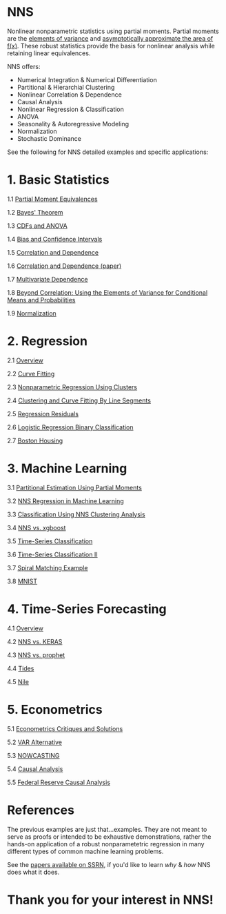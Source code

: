# NNS
Nonlinear nonparametric statistics using partial moments.  Partial moments are the [elements of variance](https://www.linkedin.com/pulse/elements-variance-fred-viole) and [asymptotically approximate the area of f(x)](https://ssrn.com/abstract=2186471).  These robust statistics provide the basis for nonlinear analysis while retaining linear equivalences.

NNS offers: 
  - Numerical Integration & Numerical Differentiation
  - Partitional & Hierarchial Clustering
  - Nonlinear Correlation & Dependence
  - Causal Analysis
  - Nonlinear Regression & Classification
  - ANOVA
  - Seasonality & Autoregressive Modeling
  - Normalization 
  - Stochastic Dominance

See the following for NNS detailed examples and specific applications:

# 1. Basic Statistics

   1.1 [Partial Moment Equivalences](https://github.com/OVVO-Financial/NNS/blob/NNS-Beta-Version/examples/Partial%20Moments%20Equivalences.md)
   
   1.2 [Bayes' Theorem](https://github.com/OVVO-Financial/NNS/blob/NNS-Beta-Version/examples/Bayes'%20Theorem%20From%20Partial%20Moments.pdf)

   1.3 [CDFs and ANOVA](https://github.com/OVVO-Financial/NNS/blob/NNS-Beta-Version/examples/Continuous_CDFs_and_ANOVA_with_NNS.pdf)
   
   1.4 [Bias and Confidence Intervals](https://htmlpreview.github.io/?https://github.com/OVVO-Financial/NNS/blob/NNS-Beta-Version/examples/Bias_and_CI.html)

   1.5 [Correlation and Dependence](https://htmlpreview.github.io/?https://github.com/OVVO-Financial/NNS/blob/NNS-Beta-Version/examples/NNS_correlation_and_dependence.html)
   
   1.6 [Correlation and Dependence (paper)](https://ssrn.com/abstract=3010414)
   
   1.7 [Multivariate Dependence](https://github.com/OVVO-Financial/NNS/blob/NNS-Beta-Version/examples/NNS_vs_multivariance.pdf)
   
   1.8 [Beyond Correlation: Using the Elements of Variance for Conditional Means and Probabilities](https://ssrn.com/abstract=2745308)

   1.9 [Normalization](https://github.com/OVVO-Financial/NNS/blob/NNS-Beta-Version/examples/Normalization.pdf)


# 2. Regression
   
   2.1 [Overview](https://ssrn.com/abstract=3389938)
   
   2.2 [Curve Fitting](https://htmlpreview.github.io/?https://github.com/OVVO-Financial/NNS/blob/NNS-Beta-Version/examples/Curve_Fitting.html)
   
   2.3 [Nonparametric Regression Using Clusters](http://rdcu.be/tz0J)
   
   2.4 [Clustering and Curve Fitting By Line Segments](https://ssrn.com/abstract=2861339)
   
   2.5 [Regression Residuals](https://htmlpreview.github.io/?https://github.com/OVVO-Financial/NNS/blob/NNS-Beta-Version/examples/Regression_Residuals.html)
   
   2.6 [Logistic Regression Binary Classification](https://htmlpreview.github.io/?https://github.com/OVVO-Financial/NNS/blob/NNS-Beta-Version/examples/Logistic_Comparison.html)
   
   2.7 [Boston Housing](https://htmlpreview.github.io/?https://github.com/OVVO-Financial/NNS/blob/NNS-Beta-Version/examples/Boston_Housing.html)

   

# 3. Machine Learning
   3.1 [Partitional Estimation Using Partial Moments](https://ssrn.com/abstract=3592491)

   3.2 [NNS Regression in Machine Learning](https://github.com/OVVO-Financial/NNS/blob/NNS-Beta-Version/examples/Machine_Learning.pdf)

   3.3 [Classification Using NNS Clustering Analysis](https://ssrn.com/abstract=2864711)
   
   3.4 [NNS vs. xgboost](https://htmlpreview.github.io/?https://github.com/OVVO-Financial/NNS/blob/NNS-Beta-Version/examples/xgboost_example.html)
   
   3.5 [Time-Series Classification](https://htmlpreview.github.io/?https://github.com/OVVO-Financial/NNS/blob/NNS-Beta-Version/examples/Time_Series_Classification.html)
   
   3.6 [Time-Series Classification II](https://htmlpreview.github.io/?https://github.com/OVVO-Financial/NNS/blob/NNS-Beta-Version/examples/Time_Series_Classification_Expanded.html)

   3.7 [Spiral Matching Example](https://github.com/OVVO-Financial/NNS/blob/NNS-Beta-Version/examples/Sprial%20Matching%20Example.pdf)
   
   3.8 [MNIST](https://github.com/OVVO-Financial/NNS/blob/NNS-Beta-Version/examples/NNS%20vs%20KNN%20MNIST%20dataset.pdf)


# 4. Time-Series Forecasting

   4.1 [Overview](https://ssrn.com/abstract=3382300)
   
   4.2 [NNS vs. KERAS](https://htmlpreview.github.io/?https://github.com/OVVO-Financial/NNS/blob/NNS-Beta-Version/examples/Sunspots_example.html)

   4.3 [NNS vs. prophet](https://htmlpreview.github.io/?https://github.com/OVVO-Financial/NNS/blob/NNS-Beta-Version/examples/prophet_NNS_comparison.html)
   
   4.4 [Tides](https://htmlpreview.github.io/?https://github.com/OVVO-Financial/NNS/blob/NNS-Beta-Version/examples/tides.html)
   
   4.5 [Nile](https://htmlpreview.github.io/?https://github.com/OVVO-Financial/NNS/blob/NNS-Beta-Version/examples/Nile.html)


# 5. Econometrics

   5.1 [Econometrics Critiques and Solutions](https://htmlpreview.github.io/?https://github.com/OVVO-Financial/NNS/blob/NNS-Beta-Version/examples/7_Econometic_Reasons.html)
   
   5.2 [VAR Alternative](https://htmlpreview.github.io/?https://github.com/OVVO-Financial/NNS/blob/NNS-Beta-Version/examples/VAR_example.html)
   
   5.3 [NOWCASTING](https://ssrn.com/abstract=3589816)
   
   5.4 [Causal Analysis](https://htmlpreview.github.io/?https://github.com/OVVO-Financial/NNS/blob/NNS-Beta-Version/examples/PWT.html)
   
   5.5 [Federal Reserve Causal Analysis](https://htmlpreview.github.io/?https://github.com/OVVO-Financial/NNS/blob/NNS-Beta-Version/examples/Causal_Inference_Amongst_Macroeconomic_Variables_Using_NNS.html)
   
    

# References

The previous examples are just that...examples.  They are not meant to serve as proofs or intended to be exhaustive demonstrations, rather the hands-on application of a robust nonparametetric regression in many different types of common machine learning problems.

See the [papers available on SSRN](https://papers.ssrn.com/sol3/cf_dev/AbsByAuth.cfm?per_id=1421356), if you'd like to learn *why* & *how* NNS does what it does.


# Thank you for your interest in NNS!
